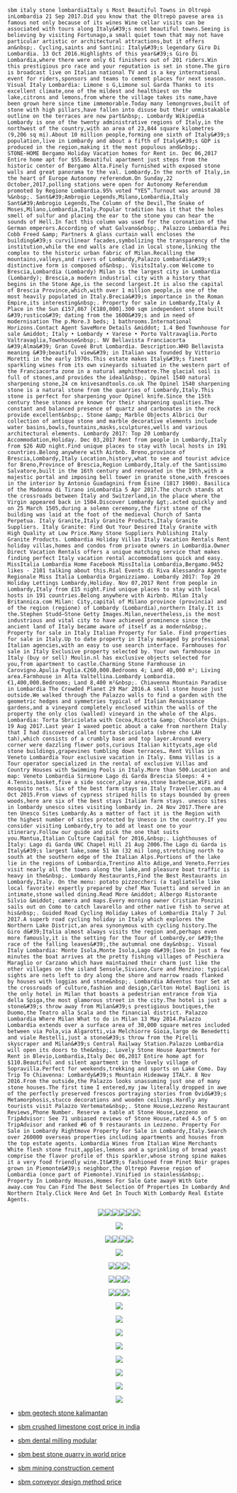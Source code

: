 
```
sbm italy stone lombardiaItaly s Most Beautiful Towns in Oltrepò inLombardia 21 Sep 2017.Did you know that the Oltrepò pavese area is famous not only because of its wines Wine cellar visits can be associated with tours along Italy&#39;s most beautiful towns.Seeing is believing by visiting Fortunago,a small quiet town that may not have particular artistic or architectural attractions,but it offers an&nbsp;. Cycling,saints and Santini: Italy&#39;s legendary Giro Di Lombardia. 13 Oct 2016.Highlights of this year&#39;s Giro Di Lombardia,where there were only 61 finishers out of 201 riders.Win this prestigious pro race and your reputation is set in stone.The giro is broadcast live on Italian national TV and is a key international event for riders,sponsors and teams to cement places for next season. Visual Italy Lombardia: Limone s G,Limone sul Garda Thanks to its excellent climate,one of the mildest and healthiest on the lake,citrons and lemons,from where the village takes its name,have been grown here since time immemorable.Today many lemongroves,built of stone with high pillars,have fallen into disuse but their unmistakable outline on the terraces are now part&nbsp;. Lombardy Wikipedia Lombardy is one of the twenty administrative regions of Italy,in the northwest of the country,with an area of 23,844 square kilometres (9,206 sq mi).About 10 million people,forming one sixth of Italy&#39;s population,live in Lombardy and about a fifth of Italy&#39;s GDP is produced in the region,making it the most populous and&nbsp;. STONE·HOME Bergamo Holiday Vacation homes for Rent in. Dec 06,2017 Entire home apt for $55.Beautiful apartment just steps from the historic center of Bergamo Alta.Finely furnished with exposed stone walls and great panorama to the val. Lombardy.In the north of Italy,in the heart of Europe Autonomy referendum.On Sunday,22 October,2017,polling stations were open for Autonomy Referendum promoted by Regione Lombardia.95% voted “YES”.Turnout was around 38 %&nbsp;. Sant&#39;Ambrogio Legends,Milano,Lombardia,Italy Sant&#39;Ambrogio Legends,The Column of the Devil,The Snake of Moses,Milano,Lombardia,Italy.Popular tradition has it that the holes smell of sulfur and placing the ear to the stone you can hear the sounds of Hell.In fact this column was used for the coronation of the German emperors.According of what Galvano&nbsp;. Palazzo Lombardia Pei Cobb Freed &amp; Partners A glass curtain wall encloses the building&#39;s curvilinear facades,symbolizing the transparency of the institution,while the end walls are clad in local stone,linking the complex to the historic urban fabric of Milan.Recalling the mountains,valleys,and rivers of Lombardy,Palazzo Lombardia&#39;s distinctive form is composed of&nbsp;. VisitsItaly.com Welcome to Brescia,Lombardia (Lombardy) Milan is the largest city in Lombardia (Lombardy); Brescia,a modern industrial city with a history that begins in the Stone Age,is the second largest.It is also the capital of Brescia Province,which,with over 1 million people,is one of the most heavily populated in Italy.Brecia&#39;s importance in the Roman Empire,its interesting&nbsp;. Property for sale in Lombardy,Italy A Place in the Sun £157,867 [€180,000].300 sqm independent stone built &#39;rustico&#39; dating from the 1600&#39;s and in need of modernisation The p.More.3 beds; 1 bathrooms.International Horizons.Contact Agent SaveMore Details &middot; 1.4 Bed Townhouse for sale &middot; Italy • Lombardy • Varese • Porto Valtravaglia.Porto Valtravaglia,Townhouse&nbsp;. NV Bellavista Franciacorta &#39;Alma&#39; Gran Cuveé Brut Lombardia. Description.WHO Bellavista meaning &#39;beautiful view&#39; in Italian was founded by Vittorio Moretti in the early 1970s.This estate makes Italy&#39;s finest sparkling wines from its own vineyards situated in the western part of the Franciacorta zone in a natural amphitheatre.The glacial soil is full of stones,and provides the ideal&nbsp;. Opinel 1540 natural sharpening stone,24 cm knivesandtools.co.uk The Opinel 1540 sharpening stone is a natural stone from the quarries of Lombardy,Italy.This stone is perfect for sharpening your Opinel knife.Since the 15th century these stones are known for their sharpening qualities.The constant and balanced presence of quartz and carbonates in the rock provide excellent&nbsp;. Stone &amp; Marble Objects Albrici Our collection of antique stone and marble decorative elements include water basins,bowls,fountains,masks,sculptures,wells and various architectural elements. Lombardy 2017: Top 20 Lombardy Accommodation,Holiday. Dec 03,2017 Rent from people in Lombardy,Italy from $26 AUD night.Find unique places to stay with local hosts in 191 countries.Belong anywhere with Airbnb. Breno,province of Brescia,Lombardy,Italy Location,history,what to see and tourist advice for Breno,Province of Brescia,Region Lombardy,Italy.of the Santissimo Salvatore,built in the 16th century and renovated in the 19th,with a majestic portal and imposing bell tower in granite stone,with frescoes in the interior by Antonio Guadagnini from Esine (1817 1900). Basilica of the Madonna di Tirano inLombardia 5 Apr 2017.The church stands at the crossroads between Italy and Switzerland,in the place where the Virgin appeared back in 1504.Discover Lombardy &gt;.acted quickly and on 25 March 1505,during a solemn ceremony,the first stone of the building was laid at the foot of the medieval Church of Santa Perpetua. Italy Granite,Italy Granite Products,Italy Granite Suppliers. Italy Granite: Find Out Your Desired Italy Granite with High Quality at Low Price.Many Stone Suppliers Publishing Italy Granite Products. Lombardia Holiday Villas Italy Vacation Rentals Rent holiday villas,homes and condos from private owners in Lombardia.Owner Direct Vacation Rentals offers a unique matching service that makes finding perfect Italy vacation rental accommodations quick and easy. MissItalia Lombardia Home Facebook MissItalia Lombardia,Bergamo.9452 likes · 2101 talking about this.Rial Events di Riva Alessandra Agente Regionale Miss Italia Lombardia Organizziamo. Lombardy 2017: Top 20 Holiday Lettings Lombardy,Holiday. Nov 07,2017 Rent from people in Lombardy,Italy from £15 night.Find unique places to stay with local hosts in 191 countries.Belong anywhere with Airbnb. Milan Italy Britannica.com Milan: City,capital of Milano province (provincia) and of the region (regione) of Lombardy (Lombardia),northern Italy.It is the.Stephen Studd—Stone Getty Images.Milan,nevertheless,is the most industrious and vital city to have achieved prominence since the ancient land of Italy became aware of itself as a modern&nbsp;. Property for sale in Italy Italian Property for Sale. Find properties for sale in Italy.Up to date property in Italy managed by professional Italian agencies,with an easy to use search interface. Farmhouses for sale in Italy Exclusive property selected by. Your own farmhouse in Italy (buy or sell) Moulin.nl has exclusive objects selected for you,from apartment to castle.Charming Stone Farmhouse in Carovigno.Apulia Puglia.€260,000.Bedrooms 4; Land 40,000 m²; Living area.Farmhouse in Alta Valtellina.Lombardy Lombardia.€1,400,000.Bedrooms; Land 8,400 m²&nbsp;. Chiavenna Mountain Paradise in Lombardia The Crowded Planet 29 Mar 2016.A small stone house just outside.We walked through the Palazzo walls to find a garden with the geometric hedges and symmetries typical of Italian Renaissance gardens,and a vineyard completely enclosed within the walls of the property the only clos (walled) vineyard in the whole of the Alps. Lombardia: Torta Sbriciolata with Cocoa,Ricotta &amp; Chocolate Chips. 19 Aug 2017.Last year I waxed poetic about a cake from northern Italy that I had discovered called torta sbriciolata (sbree cho LAH tah),which consists of a crumbly base and top layer.Around every corner were dazzling flower pots,curious Italian kittycats,age old stone buildings,grapevines tumbling down terraces… Rent Villas in Veneto Lombardia Your exclusive vacation in Italy. Emma Villas is a Tour operator specialized in the rental of exclusive Villas and Country Houses with Swimming Pools in Italy.More than 500.Location and map: Veneto Lombardia Sirmione Lago di Garda Brescia Sleeps: 4 + 4.Tennis,basket,five a side soccer,play area,stone barbecue,WiFi and mosquito nets. Six of the best farm stays in Italy Traveller.com.au 4 Oct 2015.From views of cypress striped hills to stays bounded by green woods,here are six of the best stays Italian farm stays. unesco sites in lombardy unesco sites visiting lombardy in. 24 Nov 2017.There are ten Unesco Sites Lombardy.As a matter of fact it is the Region with the highest number of sites protected by Unesco in the country.If you consider visiting Lombardy,try to add at least one to your itinerary.Follow our guide and pick the one that suits you.Mantua,Italian Culture Capital for 2016,&nbsp;. Lighthouses of Italy: Lago di Garda UNC Chapel Hill 21 Aug 2006.The Lago di Garda is Italy&#39;s largest lake,some 51 km (32 mi) long,stretching north to south at the southern edge of the Italian Alps.Portions of the lake lie in the regions of Lombardia,Trentino Alto Adige,and Veneto.Ferries visit nearly all the towns along the lake,and pleasure boat traffic is heavy in the&nbsp;. Lombardy Restaurants,Find the Best Restaurants in Lombardy,Italy. On the menu: potato pizzoccheri (a tagliatelle like local favorite) expertly prepared by chef Max Tusetti and served in an intimate,stone walled dining.Read More &middot; Albergo Ristorante Silvio &middot; camera and maps.Every morning owner Cristian Ponzini sails out on Como to catch lavarello and other native fish to serve at his&nbsp;. Guided Road Cycling Holiday Lakes of Lombardia Italy 7 Jul 2017.A superb road cycling holiday in Italy which explores the Northern Lake District,an area synonymous with cycling history.The Giro d&#39;Italia almost always visits the region and,perhaps even more famously,it is the setting for the Tour of Lombardy,or &#39;the race of the falling leaves&#39;,the autumnal one day&nbsp;. Visual Italy Lombardia: Monte Isola,Monte Isola,Lago d&#39;Iseo In just a few minutes the boat arrives at the pretty fishing villages of Peschiera Maraglio or Carzano which have maintained their charm just like the other villages on the island Sensole,Siviano,Cure and Menzino: typical sights are nets left to dry along the shore and narrow roads flanked by houses with loggias and stone&nbsp;. Lombardia Adventus tour Set at the crossroads of culture,fashion and design,Carlton Hotel Baglioni is the only hotel in Milan that boasts a pedestrian entrance from Via della Spiga,the most glamorous street in the city.The hotel is just a stone&#39;s throw away from Milan&#39;s prestigious boutiques,the Duomo,the Teatro alla Scala and the financial district. Palazzo Lombardia Where Milan What to do in Milan 13 May 2014.Palazzo Lombardia extends over a surface area of 30,000 square metres included between via Pola,via Algarotti,via Melchiorre Gioia,largo de Benedetti and viale Restelli,just a stone&#39;s throw from the Pirelli skyscraper and Milan&#39;s Central Railway Station.Palazzo Lombardia will open its doors to the&nbsp;. Lovely Stone House Apartments for Rent in Blevio,Lombardia,Italy Dec 06,2017 Entire home apt for $110.Beautiful and silent apartment in the lovely village of Sopravilla.Perfect for weekends,trekking and sports on Lake Como. Day Trip To Chiavenna: Lombardy&#39;s Mountain Hideaway ITALY. 8 Nov 2016.From the outside,the Palazzo looks unassuming just one of many stone houses.The first time I entered,my jaw literally dropped in awe of the perfectly preserved frescos portraying stories from Ovid&#39;s Metamorphosis,stucco decorations and wooden ceilings.Hardly any tourists visit Palazzo Vertemate&nbsp;. Stone House,Lezzeno Restaurant Reviews,Phone Number. Reserve a table at Stone House,Lezzeno on TripAdvisor: See 71 unbiased reviews of Stone House,rated 4.5 of 5 on TripAdvisor and ranked #6 of 9 restaurants in Lezzeno. Property For Sale in Lombardy Rightmove Property For Sale in Lombardy,Italy.Search over 260000 overseas properties including apartments and houses from the top estate agents. Lombardia Wines from Italian Wine Merchants White flesh stone fruit,apples,lemons and a sprinkling of bread yeast comprise the flavor profile of this sparkler,whose strong spine makes it a very food friendly wine.It&#39;s fashioned from Pinot Noir grapes grown in Piemonte&#39;s neighbor,the Oltrepò Pavese region of Lombardia (once part of Piemonte).Vinified in stainless&nbsp;. Property In Lombardy Houses,Homes For Sale Gate away® With Gate away.com You Can Find The Best Selection Of Properties In Lombardy And Northern Italy.Click Here And Get In Touch With Lombardy Real Estate Agents. 
```

<div align="center">
  
<a rel="nofollow" href="https://m.shibang-china.com?f=github&k=sbm+italy+stone+lombardia"><img src="https://static.shibang-china.com/en/l.png"></a><img src="https://static.shibang-china.com/en/hw.png"><a rel="nofollow" href="https://m.shibang-china.com/product/?f=github&k=sbm+italy+stone+lombardia"><img src="https://static.shibang-china.com/en/p.png"></a><a rel="nofollow" href="https://m.shibang-china.com/cases/?f=github&k=sbm+italy+stone+lombardia"><img src="https://static.shibang-china.com/en/c.png"></a><a rel="nofollow" href="https://m.shibang-china.com/news/?f=github&k=sbm+italy+stone+lombardia"><img src="https://static.shibang-china.com/en/n.png"></a><a rel="nofollow" href="https://m.shibang-china.com?f=github&k=sbm+italy+stone+lombardia"><img src="https://static.shibang-china.com/en/m.png"></a>

<a rel="nofollow" href="https://m.shibang-china.com/product/?f=github&k=sbm+italy+stone+lombardia"><img src="https://static.shibang-china.com/en/b.jpg"></a>
  
<a rel="nofollow" href="https://m.shibang-china.com/solution-aggregate.html?f=github&k=sbm+italy+stone+lombardia"><img src="https://static.shibang-china.com/en/a.jpg"></a><a rel="nofollow" href="https://m.shibang-china.com/solution-mine.html?f=github&k=sbm+italy+stone+lombardia"><img src="https://static.shibang-china.com/en/m.jpg"></a><a rel="nofollow" href="https://m.shibang-china.com/solution-mill.html?f=github&k=sbm+italy+stone+lombardia"><img src="https://static.shibang-china.com/en/g.jpg"></a><a rel="nofollow" href="https://m.shibang-china.com/solution-epc.html?f=github&k=sbm+italy+stone+lombardia"><img src="https://static.shibang-china.com/en/e.jpg"></a>

<a rel="nofollow" href="https://m.shibang-china.com/product/?f=github&k=sbm+italy+stone+lombardia"><img src="https://static.shibang-china.com/en/a-p.png"></a>

<a rel="nofollow" href="https://m.shibang-china.com/product/crusher/c6x.html?f=github&k=sbm+italy+stone+lombardia"><img src="https://static.shibang-china.com/en/j.jpg"></a><a rel="nofollow" href="https://m.shibang-china.com/product/crusher/ci5x.html?f=github&k=sbm+italy+stone+lombardia"><img src="https://static.shibang-china.com/en/i.jpg"></a><a rel="nofollow" href="https://m.shibang-china.com/product/crusher/hst.html?f=github&k=sbm+italy+stone+lombardia"><img src="https://static.shibang-china.com/en/c.jpg"></a>

<a rel="nofollow" href="https://m.shibang-china.com/product/mill/mtw.html?f=github&k=sbm+italy+stone+lombardia"><img src="https://static.shibang-china.com/en/mtw.jpg"></a><a rel="nofollow" href="https://m.shibang-china.com/product/mill/scm.html?f=github&k=sbm+italy+stone+lombardia"><img src="https://static.shibang-china.com/en/scm.jpg"></a><a rel="nofollow" href="https://m.shibang-china.com/product/mill/lm.html?f=github&k=sbm+italy+stone+lombardia"><img src="https://static.shibang-china.com/en/lm.jpg"></a>

<a rel="nofollow" href="https://m.shibang-china.com/product/sand/vsi6x.html?f=github&k=sbm+italy+stone+lombardia"><img src="https://static.shibang-china.com/en/6x.jpg"></a><a rel="nofollow" href="https://m.shibang-china.com/product/sand/vu.html?f=github&k=sbm+italy+stone+lombardia"><img src="https://static.shibang-china.com/en/vu.jpg"></a><a rel="nofollow" href="https://m.shibang-china.com/product/mobile/klun.html?f=github&k=sbm+italy+stone+lombardia"><img src="https://static.shibang-china.com/en/k.jpg"></a>

<a rel="nofollow" href="https://m.shibang-china.com/cases/?f=github&k=sbm+italy+stone+lombardia"><img src="https://static.shibang-china.com/en/case.png"></a>

<a rel="nofollow" href="https://m.shibang-china.com/cases/aggregate/202.html?f=github&k=sbm+italy+stone+lombardia"><img src="https://static.shibang-china.com/en/c-1.jpg"></a>

<a rel="nofollow" href="https://m.shibang-china.com/cases/aggregate/203.html?f=github&k=sbm+italy+stone+lombardia"><img src="https://static.shibang-china.com/en/c-2.jpg"></a>

<a rel="nofollow" href="https://m.shibang-china.com/cases/mill/123.html?f=github&k=sbm+italy+stone+lombardia"><img src="https://static.shibang-china.com/en/c-3.jpg"></a>

<a rel="nofollow" href="https://m.shibang-china.com/contact_us.html?f=github&k=sbm+italy+stone+lombardia"><img src="https://static.shibang-china.com/en/contact.png"></a>

<a rel="nofollow" href="https://swt.shibang-china.com/?f=github&k=sbm+italy+stone+lombardia"><img src="https://static.shibang-china.com/en/chat.png"></a>

<a rel="nofollow" href="https://whatsapp.shibangsoft.com/WhatsApp.php?f=github&k=sbm+italy+stone+lombardia"><img src="https://static.shibang-china.com/en/whatsapp.png"></a>

<a rel="nofollow" href="https://m.shibang-china.com/?f=github&k=sbm+italy+stone+lombardia"><img src="https://static.shibang-china.com/en/website.png"></a>

</div>


* [sbm geotech stone kalimantan](sbm%20geotech%20stone%20kalimantan.md)

* [sbm crushed limestone cost price in india](sbm%20crushed%20limestone%20cost%20price%20in%20india.md)

* [sbm dental milling modular](sbm%20dental%20milling%20modular.md)

* [sbm best stone quarry in world price](sbm%20best%20stone%20quarry%20in%20world%20price.md)

* [sbm mining construction cement](sbm%20mining%20construction%20cement.md)

* [sbm conveyor design method price](sbm%20conveyor%20design%20method%20price.md)